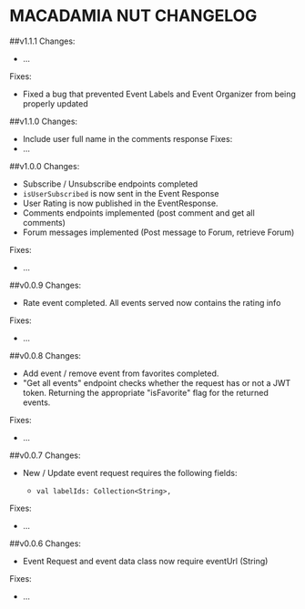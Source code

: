 # MACADAMIA NUT CHANGELOG

##v1.1.1
Changes:
- ...

Fixes:
- Fixed a bug that prevented Event Labels and Event Organizer from being properly updated

##v1.1.0
Changes:
- Include user full name in the comments response
Fixes:
- ...

##v1.0.0
Changes:
- Subscribe / Unsubscribe endpoints completed
- `isUserSubscribed` is now sent in the Event Response
- User Rating is now published in the EventResponse.
- Comments endpoints implemented (post comment and get all comments)
- Forum messages implemented (Post message to Forum, retrieve Forum)

Fixes:
- ...

##v0.0.9
Changes:
- Rate event completed. All events served now contains the rating info 

Fixes:
- ...


##v0.0.8
Changes:
- Add event / remove event from favorites completed.
- "Get all events" endpoint checks whether the request has or not a JWT token. Returning the appropriate "isFavorite" flag for the returned events.  

Fixes:
- ...


##v0.0.7
Changes:
- New / Update event request requires the following fields:
  -     val labelIds: Collection<String>,

Fixes:
- ...

##v0.0.6
Changes:
- Event Request and event data class now require eventUrl (String)

Fixes:
- ...